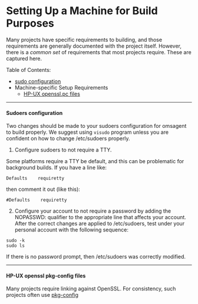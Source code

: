 # Setting Up a Machine for Build Purposes

Many projects have specific requirements to building, and those
requirements are generally documented with the project itself.
However, there is a *common set* of requirements that most projects
require. These are captured here.

Table of Contents:

* [sudo configuration](#sudoers-configuration)
* Machine-specific Setup Requirements
  * [HP-UX openssl.pc files](#hp-ux-openssl-pkg-config-files)

-----

#### Sudoers configuration

Two changes should be made to your sudoers configuration for omsagent
to build properly. We suggest using ```visudo``` program unless you
are confident on how to change /etc/sudoers properly.

1. Configure sudoers to not require a TTY.

 Some platforms require a TTY be default, and this can be problematic for
 background builds. If you have a line like:

 ```Defaults    requiretty```

 then comment it out (like this):

 ```#Defaults    requiretty```

2. Configure your account to not require a password by adding the
NOPASSWD: qualifier to the appropriate line that affects your
account. After the correct changes are applied to /etc/sudoers, test
under your personal account with the following sequence:

 ```shell
 sudo -k
 sudo ls
 ```

 If there is no password prompt, then /etc/sudoers was correctly modified.

-----

#### HP-UX openssl pkg-config files

Many projects require linking against OpenSSL. For consistency, such
projects often use [pkg-config](https://en.wikipedia.org/wiki/Pkg-config)
